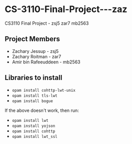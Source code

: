 # CS-3110-Final-Project---zaz
CS3110 Final Project - zsj5 zar7 mb2563

## Project Members
- Zachary Jessup - zsj5
- Zachary Roitman - zar7
- Amir bin Rafeeuddeen - mb2563

## Libraries to install
- `opam install cohttp-lwt-unix`
- `opam install tls-lwt`
- `opam install bogue`

If the above doesn't work, then run:

- `opam install lwt`
- `opam install yojson`
- `opam install cohttp`
- `opam install lwt_ssl`
